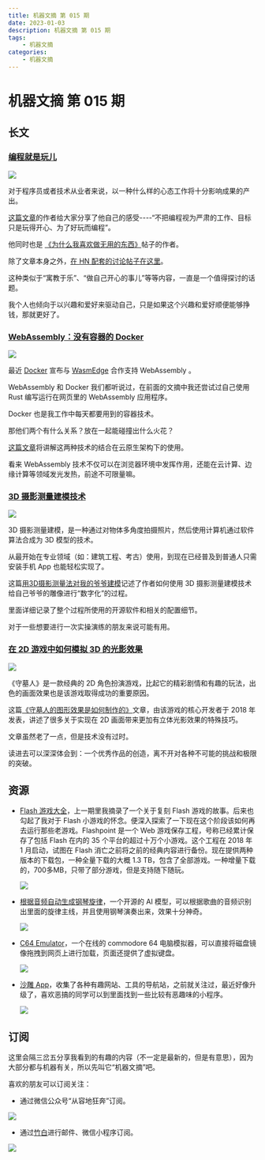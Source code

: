 ```yaml
---
title: 机器文摘 第 015 期
date: 2023-01-03
description: 机器文摘 第 015 期
tags: 
    - 机器文摘
categories:
    - 机器文摘
---
```

# 机器文摘 第 015 期

## 长文
### [编程就是玩儿](https://austinhenley.com/blog/programmingasplay.html)
![](2023-01-03-13-43-13.png)

对于程序员或者技术从业者来说，以一种什么样的心态工作将十分影响成果的产出。

[这篇文章](https://austinhenley.com/blog/programmingasplay.html)的作者给大家分享了他自己的感受----“不把编程视为严肃的工作、目标只是玩得开心、为了好玩而编程”。

他同时也是 [《为什么我喜欢做无用的东西》](https://news.ycombinator.com/item?id=27256867)帖子的作者。

除了文章本身之外，[在 HN 配套的讨论帖子在这里](https://news.ycombinator.com/item?id=34086416)。

这种类似于“寓教于乐”、“做自己开心的事儿”等等内容，一直是一个值得探讨的话题。

我个人也倾向于以兴趣和爱好来驱动自己，只是如果这个兴趣和爱好顺便能够挣钱，那就更好了。

### [WebAssembly：没有容器的 Docker](https://wasmlabs.dev/articles/docker-without-containers/)
![](2023-01-03-13-45-15.png)

最近 [Docker](https://www.docker.com) 宣布与 [WasmEdge](https://github.com/WasmEdge/Wasmedge) 合作支持 WebAssembly 。

WebAssembly 和 Docker 我们都听说过，在前面的文摘中我还尝试过自己使用 Rust 编写运行在网页里的 WebAssembly 应用程序。

Docker 也是我工作中每天都要用到的容器技术。

那他们两个有什么关系？放在一起能碰撞出什么火花？

[这篇文章](https://wasmlabs.dev/articles/docker-without-containers/)将讲解这两种技术的结合在云原生架构下的使用。

看来 WebAssembly 技术不仅可以在浏览器环境中发挥作用，还能在云计算、边缘计算等领域发光发热，前途不可限量嘛。

### [3D 摄影测量建模技术](https://www.jeffgeerling.com/blog/2021/modeling-my-grandpa-3d-photogrammetry)
![](2023-01-03-13-58-29.png)

3D 摄影测量建模，是一种通过对物体多角度拍摄照片，然后使用计算机通过软件算法合成为 3D 模型的技术。

从最开始在专业领域（如：建筑工程、考古）使用，到现在已经普及到普通人只需安装手机 App 也能轻松实现了。

这篇[用3D摄影测量法对我的爷爷建模](https://www.jeffgeerling.com/blog/2021/modeling-my-grandpa-3d-photogrammetry)记述了作者如何使用 3D 摄影测量建模技术给自己爷爷的雕像进行“数字化”的过程。

里面详细记录了整个过程所使用的开源软件和相关的配置细节。

对于一些想要进行一次实操演练的朋友来说可能有用。

### [在 2D 游戏中如何模拟 3D 的光影效果](https://www.gamedeveloper.com/programming/graveyard-keeper-how-the-graphics-effects-are-made)
![](2023-01-03-14-14-17.png)

《守墓人》是一款经典的 2D 角色扮演游戏，比起它的精彩剧情和有趣的玩法，出色的画面效果也是该游戏取得成功的重要原因。

这篇[《守墓人的图形效果是如何制作的》](https://www.gamedeveloper.com/programming/graveyard-keeper-how-the-graphics-effects-are-made)文章，由该游戏的核心开发者于 2018 年发表，讲述了很多关于实现在 2D 画面带来更加有立体光影效果的特殊技巧。

文章虽然老了一点，但是技术没有过时。

读进去可以深深体会到：一个优秀作品的创造，离不开对各种不可能的挑战和极限的突破。


## 资源
- [Flash 游戏大全](https://bluemaxima.org/flashpoint/)，上一期里我摘录了一个关于复刻 Flash 游戏的故事。后来也勾起了我对于 Flash 小游戏的怀念。便深入探索了一下现在这个阶段该如何再去运行那些老游戏。Flashpoint 是一个 Web 游戏保存工程，号称已经累计保存了包括 Flash 在内的 35 个平台的超过十万个小游戏。这个工程在 2018 年 1 月启动，试图在 Flash 消亡之前将之前的经典内容进行备份。现在提供两种版本的下载包，一种全量下载的大概 1.3 TB，包含了全部游戏。一种增量下载的，700多MB，只带了部分游戏，但是支持随下随玩。
  
  ![](2023-01-03-14-33-07.png)

- [根据音频自动生成钢琴旋律](https://sweetcocoa.github.io/pop2piano_samples/)，一个开源的 AI 模型，可以根据歌曲的音频识别出里面的旋律主线，并且使用钢琴演奏出来，效果十分神奇。
  
  ![](2023-01-03-14-41-36.png)

- [C64 Emulator](https://virtualconsoles.com/online-emulators/c64/)，一个在线的 commodore 64 电脑模拟器，可以直接将磁盘镜像拖拽到网页上进行加载，页面还提供了虚拟键盘。
  
  ![](2023-01-03-14-44-02.png)

- [沙雕 App](https://shadiao.pro/)，收集了各种有趣网站、工具的导航站，之前就关注过，最近好像升级了，喜欢恶搞的同学可以到里面找到一些比较有恶趣味的小程序。
  
  ![](2023-01-03-14-47-42.png)

## 订阅
这里会隔三岔五分享我看到的有趣的内容（不一定是最新的，但是有意思），因为大部分都与机器有关，所以先叫它“机器文摘”吧。

喜欢的朋友可以订阅关注：

- 通过微信公众号“从容地狂奔”订阅。

![](../weixin.jpg)

- 通过[竹白](https://zhubai.love/)进行邮件、微信小程序订阅。

![](../zhubai.jpg)